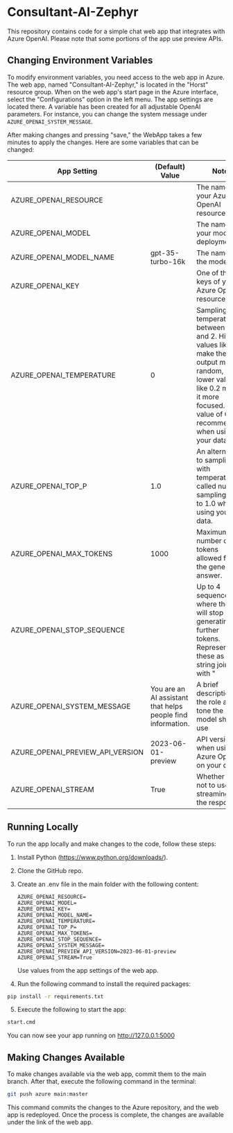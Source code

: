 # Consultant-AI-Zephyr

This repository contains code for a simple chat web app that integrates with Azure OpenAI. Please note that some portions of the app use preview APIs.

## Changing Environment Variables

To modify environment variables, you need access to the web app in Azure. The web app, named "Consultant-AI-Zephyr," is located in the "Horst" resource group. When on the web app's start page in the Azure interface, select the "Configurations" option in the left menu. The app settings are located there. A variable has been created for all adjustable OpenAI parameters. For instance, you can change the system message under `AZURE_OPENAI_SYSTEM_MESSAGE`.

After making changes and pressing "save," the WebApp takes a few minutes to apply the changes. Here are some variables that can be changed:

| App Setting | (Default) Value | Note |
| --- | --- | --- |
|AZURE_OPENAI_RESOURCE| | The name of your Azure OpenAI resource |
|AZURE_OPENAI_MODEL| | The name of your model deployment |
|AZURE_OPENAI_MODEL_NAME| gpt-35-turbo-16k | The name of the model |
|AZURE_OPENAI_KEY| | One of the API keys of your Azure OpenAI resource |
|AZURE_OPENAI_TEMPERATURE| 0 | Sampling temperature between 0 and 2. Higher values like 0.8 make the output more random, while lower values like 0.2 make it more focused. A value of 0 is recommended when using your data.|
|AZURE_OPENAI_TOP_P| 1.0 | An alternative to sampling with temperature, called nucleus sampling. Set to 1.0 when using your data.|
|AZURE_OPENAI_MAX_TOKENS| 1000 | Maximum number of tokens allowed for the generated answer. |
|AZURE_OPENAI_STOP_SEQUENCE| | Up to 4 sequences where the API will stop generating further tokens. Represent these as a string joined with "|", e.g., `"stop1|stop2|stop3"` |
|AZURE_OPENAI_SYSTEM_MESSAGE| You are an AI assistant that helps people find information. | A brief description of the role and tone the model should use |
|AZURE_OPENAI_PREVIEW_API_VERSION| 2023-06-01-preview | API version when using Azure OpenAI on your data |
|AZURE_OPENAI_STREAM| True | Whether or not to use streaming for the response |

## Running Locally

To run the app locally and make changes to the code, follow these steps:

1. Install Python (https://www.python.org/downloads/).
2. Clone the GitHub repo.
3. Create an .env file in the main folder with the following content:

    ```plaintext
    AZURE_OPENAI_RESOURCE=
    AZURE_OPENAI_MODEL=
    AZURE_OPENAI_KEY=
    AZURE_OPENAI_MODEL_NAME=
    AZURE_OPENAI_TEMPERATURE=
    AZURE_OPENAI_TOP_P=
    AZURE_OPENAI_MAX_TOKENS=
    AZURE_OPENAI_STOP_SEQUENCE=
    AZURE_OPENAI_SYSTEM_MESSAGE=
    AZURE_OPENAI_PREVIEW_API_VERSION=2023-06-01-preview
    AZURE_OPENAI_STREAM=True
    ```

   Use values from the app settings of the web app.
4. Run the following command to install the required packages:
```bash 
pip install -r requirements.txt 
```

5. Execute the following to start the app:
```bash
start.cmd
```
You can now see your app running on http://127.0.0.1:5000

## Making Changes Available
To make changes available via the web app, commit them to the main branch. After that, 
execute the following command in the terminal:
```bash 
git push azure main:master
``` 
This command commits the changes to the Azure repository, and the web app is redeployed. 
Once the process is complete, the changes are available under the link of the web app.